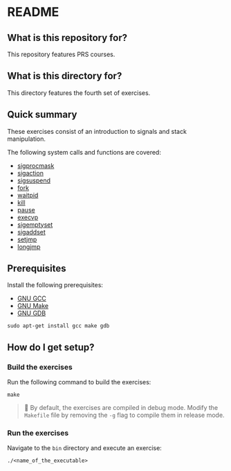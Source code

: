 # README 

## What is this repository for?

This repository features PRS courses.

## What is this directory for?

This directory features the fourth set of exercises. 

## Quick summary

These exercises consist of an introduction to signals and stack manipulation.

The following system calls and functions are covered:

- [sigprocmask](https://man7.org/linux/man-pages/man2/sigprocmask.2.html)
- [sigaction](https://man7.org/linux/man-pages/man2/sigaction.2.html)
- [sigsuspend](https://man7.org/linux/man-pages/man2/sigsuspend.2.html)
- [fork](https://man7.org/linux/man-pages/man2/fork.2.html)
- [waitpid](https://man7.org/linux/man-pages/man2/wait.2.html)
- [kill](https://man7.org/linux/man-pages/man2/kill.2.html)
- [pause](https://man7.org/linux/man-pages/man2/pause.2.html)
- [execvp](https://man7.org/linux/man-pages/man3/exec.3.html)
- [sigemptyset](https://man7.org/linux/man-pages/man3/sigemptyset.3p.html)
- [sigaddset](https://man7.org/linux/man-pages/man3/sigaddset.3p.html)
- [setjmp](https://man7.org/linux/man-pages/man3/setjmp.3.html)
- [longjmp](https://man7.org/linux/man-pages/man3/longjmp.3p.html)

## Prerequisites

Install the following prerequisites:

* [GNU GCC](https://gcc.gnu.org/)
* [GNU Make](https://www.gnu.org/software/make/)
* [GNU GDB](https://www.sourceware.org/gdb/)

```
sudo apt-get install gcc make gdb
```

## How do I get setup?

### Build the exercises

Run the following command to build the exercises:

```
make
```

> :pushpin: By default, the exercises are compiled in debug mode. 
  Modify the `Makefile` file by removing the `-g` flag to compile 
  them in release mode.

### Run the exercises

Navigate to the `bin` directory and execute an exercise:

```
./<name_of_the_executable>
```

